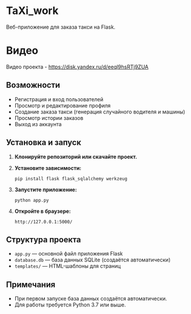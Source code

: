 # TaXi_work

Веб-приложение для заказа такси на Flask.

# Видео

Видео проекта - https://disk.yandex.ru/d/eeql9hsRTj9ZUA

## Возможности

- Регистрация и вход пользователей
- Просмотр и редактирование профиля
- Создание заказа такси (генерация случайного водителя и машины)
- Просмотр истории заказов
- Выход из аккаунта

## Установка и запуск

1. **Клонируйте репозиторий или скачайте проект.**

2. **Установите зависимости:**
   ```
   pip install flask flask_sqlalchemy werkzeug
   ```

3. **Запустите приложение:**
   ```
   python app.py
   ```

4. **Откройте в браузере:**
   ```
   http://127.0.0.1:5000/
   ```

## Структура проекта

- `app.py` — основной файл приложения Flask
- `database.db` — база данных SQLite (создаётся автоматически)
- `templates/` — HTML-шаблоны для страниц

## Примечания

- При первом запуске база данных создаётся автоматически.
- Для работы требуется Python 3.7 или выше.

